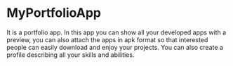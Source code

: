 # MyPortfolioApp
It is a portfolio app. In this app you can show all your developed apps with a preview, you can also attach the apps in apk format so that interested people can easily download and enjoy your projects. You can also create a profile describing all your skills and abilities.
